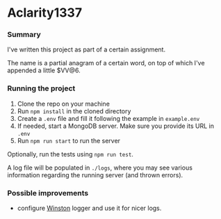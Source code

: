 # Aclarity1337

### Summary

I've written this project as part of a certain assignment.

The name is a partial anagram of a certain word, on top of which I've appended a little $VV@6.

### Running the project

1. Clone the repo on your machine
2. Run `npm install` in the cloned directory
3. Create a `.env` file and fill it following the example in `example.env`
4. If needed, start a MongoDB server. Make sure you provide its URL in `.env` 
5. Run `npm run start` to run the server

Optionally, run the tests using `npm run test`.

A log file will be populated in `./logs`, where you may see various information regarding the running server (and thrown errors).

### Possible improvements

- configure [Winston](https://www.npmjs.com/package/winston) logger and use it for nicer logs.
